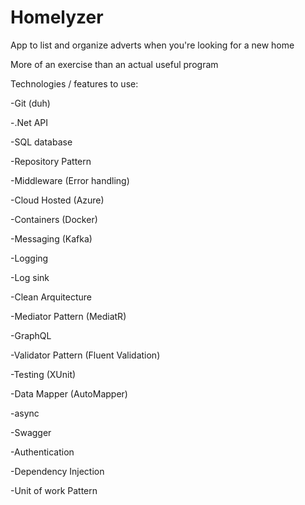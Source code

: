 # Homelyzer
App to list and organize adverts when you're looking for a new home

More of an exercise than an actual useful program

Technologies / features to use:

-Git (duh)

-.Net API

-SQL database

-Repository Pattern

-Middleware (Error handling)

-Cloud Hosted (Azure)

-Containers (Docker)

-Messaging (Kafka)

-Logging

-Log sink

-Clean Arquitecture

-Mediator Pattern (MediatR)

-GraphQL

-Validator Pattern (Fluent Validation)

-Testing (XUnit)

-Data Mapper (AutoMapper)

-async

-Swagger

-Authentication

-Dependency Injection

-Unit of work Pattern
